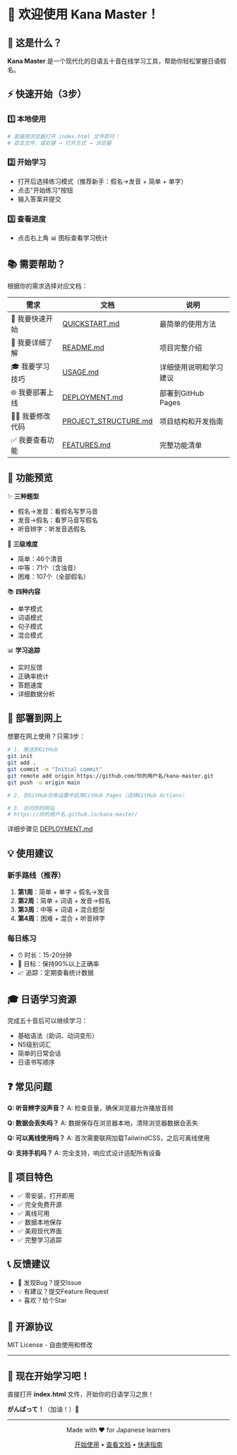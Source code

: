 # 👋 欢迎使用 Kana Master！

## 🎯 这是什么？

**Kana Master** 是一个现代化的日语五十音在线学习工具，帮助你轻松掌握日语假名。

## ⚡ 快速开始（3步）

### 1️⃣ 本地使用
```bash
# 直接用浏览器打开 index.html 文件即可！
# 双击文件，或右键 → 打开方式 → 浏览器
```

### 2️⃣ 开始学习
- 打开后选择练习模式（推荐新手：假名→发音 + 简单 + 单字）
- 点击"开始练习"按钮
- 输入答案并提交

### 3️⃣ 查看进度
- 点击右上角 📊 图标查看学习统计

## 📚 需要帮助？

根据你的需求选择对应文档：

| 需求 | 文档 | 说明 |
|------|------|------|
| 🚀 我要快速开始 | [QUICKSTART.md](QUICKSTART.md) | 最简单的使用方法 |
| 📖 我要详细了解 | [README.md](README.md) | 项目完整介绍 |
| 🎓 我要学习技巧 | [USAGE.md](USAGE.md) | 详细使用说明和学习建议 |
| 🌐 我要部署上线 | [DEPLOYMENT.md](DEPLOYMENT.md) | 部署到GitHub Pages |
| 👨‍💻 我要修改代码 | [PROJECT_STRUCTURE.md](PROJECT_STRUCTURE.md) | 项目结构和开发指南 |
| ✅ 我要查看功能 | [FEATURES.md](FEATURES.md) | 完整功能清单 |

## 🎨 功能预览

✨ **三种题型**
- 假名→发音：看假名写罗马音
- 发音→假名：看罗马音写假名
- 听音辨字：听发音选假名

🎯 **三级难度**
- 简单：46个清音
- 中等：71个（含浊音）
- 困难：107个（全部假名）

📚 **四种内容**
- 单字模式
- 词语模式
- 句子模式
- 混合模式

📊 **学习追踪**
- 实时反馈
- 正确率统计
- 答题速度
- 详细数据分析

## 🚀 部署到网上

想要在网上使用？只需3步：

```bash
# 1. 推送到GitHub
git init
git add .
git commit -m "Initial commit"
git remote add origin https://github.com/你的用户名/kana-master.git
git push -u origin main

# 2. 在GitHub仓库设置中启用GitHub Pages（选择GitHub Actions）

# 3. 访问你的网站
# https://你的用户名.github.io/kana-master/
```

详细步骤见 [DEPLOYMENT.md](DEPLOYMENT.md)

## 💡 使用建议

### 新手路线（推荐）
1. **第1周**：简单 + 单字 + 假名→发音
2. **第2周**：简单 + 词语 + 发音→假名
3. **第3周**：中等 + 词语 + 混合题型
4. **第4周**：困难 + 混合 + 听音辨字

### 每日练习
- ⏰ 时长：15-20分钟
- 🎯 目标：保持90%以上正确率
- 📈 追踪：定期查看统计数据

## 🎓 日语学习资源

完成五十音后可以继续学习：
- 基础语法（助词、动词变形）
- N5级别词汇
- 简单的日常会话
- 日语书写顺序

## ❓ 常见问题

**Q: 听音辨字没声音？**
A: 检查音量，确保浏览器允许播放音频

**Q: 数据会丢失吗？**
A: 数据保存在浏览器本地，清除浏览器数据会丢失

**Q: 可以离线使用吗？**
A: 首次需要联网加载TailwindCSS，之后可离线使用

**Q: 支持手机吗？**
A: 完全支持，响应式设计适配所有设备

## 🌟 项目特色

- ✅ 零安装，打开即用
- ✅ 完全免费开源
- ✅ 离线可用
- ✅ 数据本地保存
- ✅ 美观现代界面
- ✅ 完整学习追踪

## 📞 反馈建议

- 🐛 发现Bug？提交Issue
- 💡 有建议？提交Feature Request
- ⭐ 喜欢？给个Star

## 📄 开源协议

MIT License - 自由使用和修改

---

## 🎉 现在开始学习吧！

直接打开 **index.html** 文件，开始你的日语学习之旅！

**がんばって！**（加油！）💪

---

<div align="center">

Made with ❤️ for Japanese learners

[开始使用](index.html) • [查看文档](README.md) • [快速指南](QUICKSTART.md)

</div>

